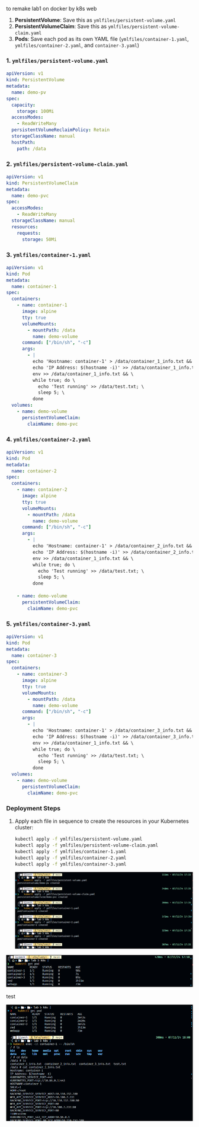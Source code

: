 to remake lab1 on docker by k8s web 
1. **PersistentVolume**: Save this as `ymlfiles/persistent-volume.yaml`
2. **PersistentVolumeClaim**: Save this as `ymlfiles/persistent-volume-claim.yaml`
3. **Pods**: Save each pod as its own YAML file (`ymlfiles/container-1.yaml`, `ymlfiles/container-2.yaml`, and `container-3.yaml`)

### 1. `ymlfiles/persistent-volume.yaml`

```yaml
apiVersion: v1
kind: PersistentVolume
metadata:
  name: demo-pv
spec:
  capacity:
    storage: 100Mi
  accessModes:
    - ReadWriteMany
  persistentVolumeReclaimPolicy: Retain
  storageClassName: manual
  hostPath:
    path: /data   
```

### 2. `ymlfiles/persistent-volume-claim.yaml`

```yaml
apiVersion: v1
kind: PersistentVolumeClaim
metadata:
  name: demo-pvc
spec:
  accessModes:
    - ReadWriteMany
  storageClassName: manual
  resources:
    requests:
      storage: 50Mi
```

### 3. `ymlfiles/container-1.yaml`

```yaml
apiVersion: v1
kind: Pod
metadata:
  name: container-1
spec:
  containers:
    - name: container-1
      image: alpine
      tty: true
      volumeMounts:
        - mountPath: /data
          name: demo-volume
      command: ["/bin/sh", "-c"]
      args:
        - |
          echo 'Hostname: container-1' > /data/container_1_info.txt && \
          echo 'IP Address: $(hostname -i)' >> /data/container_1_info.txt && \
          env >> /data/container_1_info.txt && \
          while true; do \
            echo 'Test running' >> /data/test.txt; \
            sleep 5; \
          done
  volumes:
    - name: demo-volume
      persistentVolumeClaim:
        claimName: demo-pvc
```

### 4. `ymlfiles/container-2.yaml`

```yaml
apiVersion: v1
kind: Pod
metadata:
  name: container-2
spec:
  containers:
    - name: container-2
      image: alpine
      tty: true
      volumeMounts:
        - mountPath: /data
          name: demo-volume
      command: ["/bin/sh", "-c"]
      args:
        - |
          echo 'Hostname: container-1' > /data/container_2_info.txt && \
          echo 'IP Address: $(hostname -i)' >> /data/container_2_info.txt && \
          env >> /data/container_1_info.txt && \
          while true; do \
            echo 'Test running' >> /data/test.txt; \
            sleep 5; \
          done

    - name: demo-volume
      persistentVolumeClaim:
        claimName: demo-pvc
```

### 5. `ymlfiles/container-3.yaml`

```yaml
apiVersion: v1
kind: Pod
metadata:
  name: container-3
spec:
  containers:
    - name: container-3
      image: alpine
      tty: true
      volumeMounts:
        - mountPath: /data
          name: demo-volume
      command: ["/bin/sh", "-c"]
      args:
        - |
          echo 'Hostname: container-1' > /data/container_3_info.txt && \
          echo 'IP Address: $(hostname -i)' >> /data/container_3_info.txt && \
          env >> /data/container_1_info.txt && \
          while true; do \
            echo 'Test running' >> /data/test.txt; \
            sleep 5; \
          done
  volumes:
    - name: demo-volume
      persistentVolumeClaim:
        claimName: demo-pvc
```

### Deployment Steps

1. Apply each file in sequence to create the resources in your Kubernetes cluster:

   ```bash
   kubectl apply -f ymlfiles/persistent-volume.yaml
   kubectl apply -f ymlfiles/persistent-volume-claim.yaml
   kubectl apply -f ymlfiles/container-1.yaml
   kubectl apply -f ymlfiles/container-2.yaml
   kubectl apply -f ymlfiles/container-3.yaml
   ```
   ![alt text](images/image.png)

![alt text](images/image-1.png)

test

![alt text](images/image-2.png)
